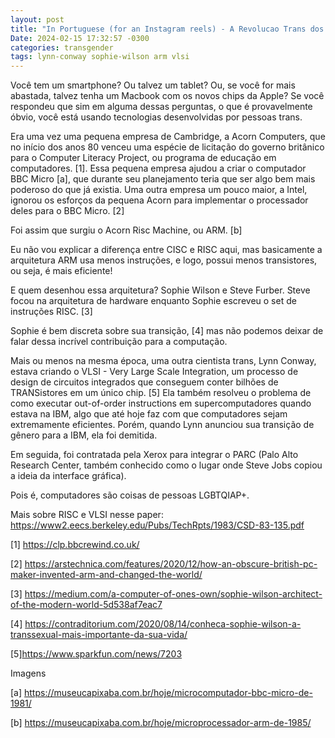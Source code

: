 ```yaml
---
layout: post
title: "In Portuguese (for an Instagram reels) - A Revolucao Trans dos chips"
Date: 2024-02-15 17:32:57 -0300
categories: transgender
tags: lynn-conway sophie-wilson arm vlsi
---
```


Você tem um smartphone? Ou talvez um tablet? Ou, se você for mais abastada, talvez tenha um Macbook com os novos chips da Apple? Se você respondeu que sim em alguma dessas perguntas, o que é provavelmente óbvio, você está usando tecnologias desenvolvidas por pessoas trans. 

Era uma vez uma pequena empresa de Cambridge, a Acorn Computers, que no início dos anos 80 venceu uma espécie de licitação do governo britânico para o Computer Literacy Project, ou programa de educação em computadores. [1]. Essa pequena empresa ajudou a criar o computador BBC Micro [a], que durante seu planejamento teria que ser algo bem mais poderoso do que já existia. Uma outra empresa um pouco maior, a Intel, ignorou os esforços da pequena Acorn para implementar o processador deles para o BBC Micro. [2]

Foi assim que surgiu o Acorn Risc Machine, ou ARM. [b]

Eu não vou explicar a diferença entre CISC e RISC aqui, mas basicamente a arquitetura ARM usa menos instruções, e logo, possui menos transistores, ou seja, é mais eficiente! 

E quem desenhou essa arquitetura? Sophie Wilson e Steve Furber. Steve focou na arquitetura de hardware enquanto Sophie escreveu o set de instruções RISC. [3]

Sophie é bem discreta sobre sua transição, [4] mas não podemos deixar de falar dessa incrível contribuição para a computação. 

Mais ou menos na mesma época, uma outra cientista trans, Lynn Conway, estava criando o VLSI - Very Large Scale Integration, um processo de design de circuitos integrados que conseguem conter bilhões de TRANSistores em um único chip. [5] Ela também resolveu o problema de como executar out-of-order instructions em supercomputadores quando estava na IBM, algo que até hoje faz com que computadores sejam extremamente eficientes. Porém, quando Lynn anunciou sua transição de gênero para a IBM, ela foi demitida. 

Em seguida, foi contratada pela Xerox para integrar o PARC (Palo Alto Research Center, também conhecido como o lugar onde Steve Jobs copiou a ideia da interface gráfica). 

Pois é, computadores são coisas de pessoas LGBTQIAP+.

Mais sobre RISC e VLSI nesse paper: https://www2.eecs.berkeley.edu/Pubs/TechRpts/1983/CSD-83-135.pdf


[1] https://clp.bbcrewind.co.uk/

[2] https://arstechnica.com/features/2020/12/how-an-obscure-british-pc-maker-invented-arm-and-changed-the-world/

[3] https://medium.com/a-computer-of-ones-own/sophie-wilson-architect-of-the-modern-world-5d538af7eac7

[4] https://contraditorium.com/2020/08/14/conheca-sophie-wilson-a-transsexual-mais-importante-da-sua-vida/

[5]https://www.sparkfun.com/news/7203


Imagens

[a] https://museucapixaba.com.br/hoje/microcomputador-bbc-micro-de-1981/

[b] https://museucapixaba.com.br/hoje/microprocessador-arm-de-1985/


